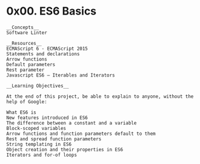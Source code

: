 # 0x00. ES6 Basics


    __Concepts__
    Software Linter

    __Resources__
    ECMAScript 6 - ECMAScript 2015
    Statements and declarations
    Arrow functions
    Default parameters
    Rest parameter
    Javascript ES6 — Iterables and Iterators

    __Learning Objectives__

    At the end of this project, be able to explain to anyone, without the help of Google:

    What ES6 is
    New features introduced in ES6
    The difference between a constant and a variable
    Block-scoped variables
    Arrow functions and function parameters default to them
    Rest and spread function parameters
    String templating in ES6
    Object creation and their properties in ES6
    Iterators and for-of loops



